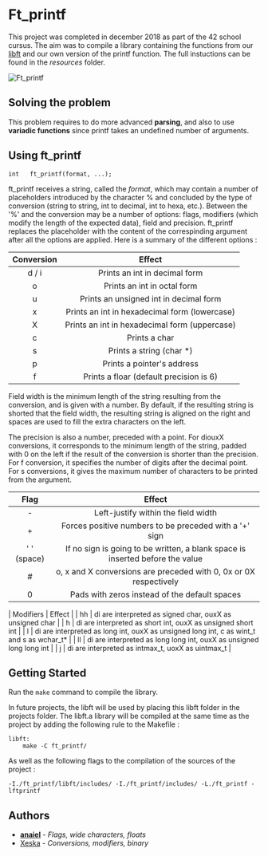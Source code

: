 # Ft_printf

This project was completed in december 2018 as part of the 42 school cursus. The aim was to compile a library containing the functions from our [libft](https://github.com/anaiel/libft) and our own version of the printf function. The full instuctions can be found in the *resources* folder.

![Ft_printf](https://i.imgur.com/MmqrRG4.png "Algo branch > ft_printf")

## Solving the problem

This problem requires to do more advanced **parsing**, and also to use **variadic functions** since printf takes an undefined number of arguments.

## Using ft_printf

```
int   ft_printf(format, ...);
```

ft_printf receives a string, called the *format*, which may contain a number of placeholders introduced by the character % and concluded by the type of conversion (string to string, int to decimal, int to hexa, etc.). Between the '%' and the conversion may be a number of options: flags, modifiers (which modify the length of the expected data), field and precision. ft_printf replaces the placeholder with the content of the correspinding argument after all the options are applied. Here is a summary of the different options :

| Conversion | Effect |
|:----------:|:------:|
| d / i | Prints an int in decimal form |
| o | Prints an int in octal form |
| u | Prints an unsigned int in decimal form |
| x | Prints an int in hexadecimal form (lowercase) |
| X | Prints an int in hexadecimal form (uppercase) |
| c | Prints a char |
| s | Prints a string (char \*) |
| p | Prints a pointer's address |
| f | Prints a floar (default precision is 6) |

Field width is the minimum length of the string resulting from the conversion, and is given with a number. By default, if the resulting string is shorted that the field width, the resulting string is aligned on the right and spaces are used to fill the extra characters on the left.

The precision is also a number, preceded with a point. For diouxX conversions, it corresponds to the minimum length of the string, padded with 0 on the left if the result of the conversion is shorter than the precision. For f conversion, it specifies the number of digits after the decimal point. For s conversions, it gives the maximum number of characters to be printed from the argument.

| Flag | Effect |
|:----:|:------:|
| - | Left-justify within the field width |
| + | Forces positive numbers to be preceded with a '+' sign |
| ' ' (space) | If no sign is going to be written, a blank space is inserted before the value |
| # | o, x and X conversions are preceded with 0, 0x or 0X respectively |
| 0 | Pads with zeros instead of the default spaces |

| Modifiers | Effect |
| hh | di are interpreted as signed char, ouxX as unsigned char |
| h | di are interpreted as short int, ouxX as unsigned short int |
| l | di are interpreted as long int, ouxX as unsigned long int, c as wint_t and s as wchar_t* |
| ll | di are interpreted as long long int, ouxX as unsigned long long int |
| j | di are interpreted as intmax_t, uoxX as uintmax_t |

## Getting Started

Run the `make` command to compile the library.

In future projects, the libft will be used by placing this libft folder in the projects folder. The libft.a library will be compiled at the same time as the project by adding the following rule to the Makefile :
```
libft:
    make -C ft_printf/
```
As well as the following flags to the compilation of the sources of the project :
```
-I./ft_printf/libft/includes/ -I./ft_printf/includes/ -L./ft_printf -lftprintf
```

## Authors

* **[anaiel](https://github.com/anaiel)** - *Flags, wide characters, floats*
* [Xeska](https://github.com/Xeska) - *Conversions, modifiers, binary*
